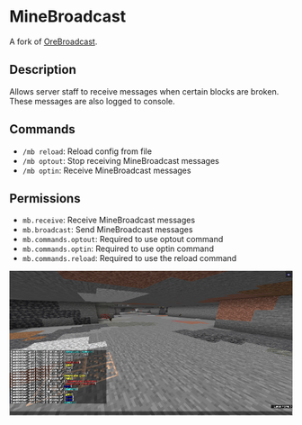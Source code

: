 # MineBroadcast

A fork of [OreBroadcast](https://github.com/bendem/OreBroadcast).

## Description

Allows server staff to receive messages when certain blocks are broken. These messages are also logged to console.

## Commands

- `/mb reload`: Reload config from file
- `/mb optout`: Stop receiving MineBroadcast messages
- `/mb optin`: Receive MineBroadcast messages

## Permissions

- `mb.receive`: Receive MineBroadcast messages
- `mb.broadcast`: Send MineBroadcast messages
- `mb.commands.optout`: Required to use optout command
- `mb.commands.optin`: Required to use optin command
- `mb.commands.reload`: Required to use the reload command

![Preview](img/mb-preview.png)